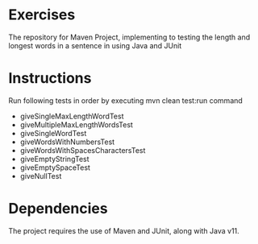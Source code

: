 # Exercises
The repository for Maven Project, implementing to testing the length and longest words in a sentence in using Java and JUnit

# Instructions
Run following tests in order by executing mvn clean test:run command

* giveSingleMaxLengthWordTest
* giveMultipleMaxLengthWordsTest
* giveSingleWordTest
* giveWordsWithNumbersTest
* giveWordsWithSpacesCharactersTest
* giveEmptyStringTest
* giveEmptySpaceTest
* giveNullTest

# Dependencies
The project requires the use of Maven and JUnit, along with Java v11.
